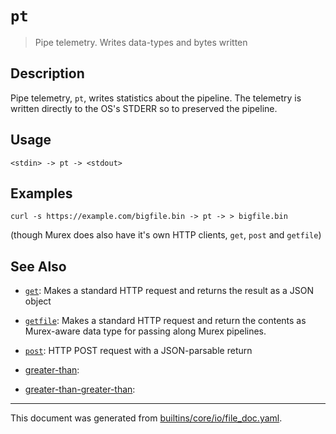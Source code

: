 # `pt`

> Pipe telemetry. Writes data-types and bytes written

## Description

Pipe telemetry, `pt`, writes statistics about the pipeline. The telemetry is written
directly to the OS's STDERR so to preserved the pipeline.

## Usage

```
<stdin> -> pt -> <stdout>
```

## Examples

```
curl -s https://example.com/bigfile.bin -> pt -> > bigfile.bin
```

(though Murex does also have it's own HTTP clients, `get`, `post` and
`getfile`)

## See Also

* [`get`](../commands/get.md):
  Makes a standard HTTP request and returns the result as a JSON object
* [`getfile`](../commands/getfile.md):
  Makes a standard HTTP request and return the contents as Murex-aware data type for passing along Murex pipelines.
* [`post`](../commands/post.md):
  HTTP POST request with a JSON-parsable return
* [greater-than](../commands/greater-than.md):
  
* [greater-than-greater-than](../commands/greater-than-greater-than.md):
  

<hr/>

This document was generated from [builtins/core/io/file_doc.yaml](https://github.com/lmorg/murex/blob/master/builtins/core/io/file_doc.yaml).